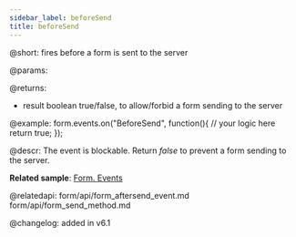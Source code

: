 ```yaml
---
sidebar_label: beforeSend
title: beforeSend
---          
```


@short: fires before a form is sent to the server
	
@params:

@returns:

- result		boolean			true/false, to allow/forbid a form sending to the server

@example:
form.events.on("BeforeSend", function(){
   // your logic here
   return true;
});

@descr:
The event is blockable. Return *false* to prevent a form sending to the server.

**Related sample**: [Form. Events](https://snippet.dhtmlx.com/vyipsaoa)

@relatedapi: 
form/api/form_aftersend_event.md
form/api/form_send_method.md

@changelog: added in v6.1
